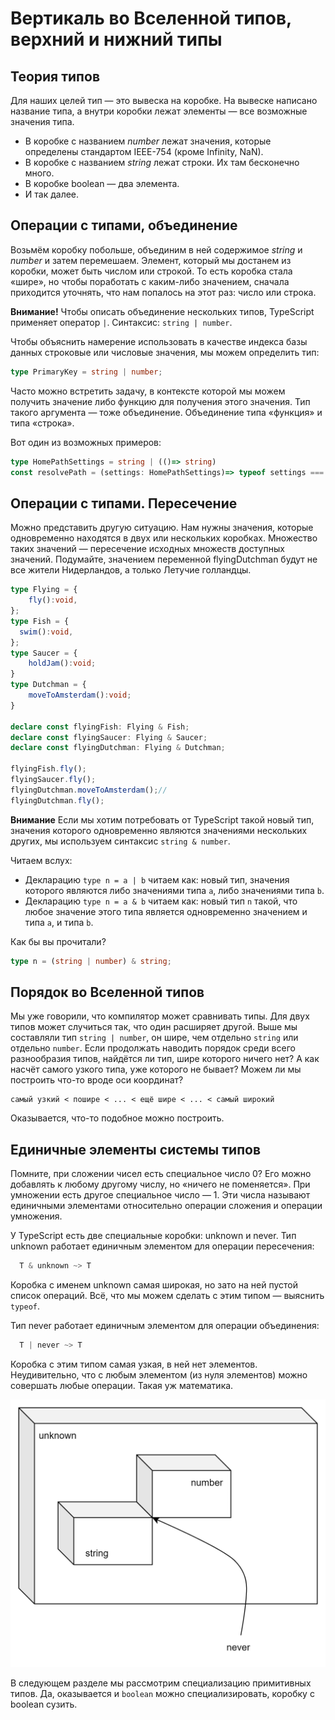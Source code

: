 # Вертикаль во Вселенной типов, верхний и нижний типы

## Теория типов

Для наших целей тип — это вывеска на коробке. На вывеске написано название типа, а внутри коробки лежат элементы — все возможные значения типа.

- В коробке с названием *number* лежат значения, которые определены стандартом IEEE-754 (кроме Infinity, NaN).
- В коробке с названием *string* лежат строки. Их там бесконечно много.
- В коробке boolean — два элемента.
- И так далее.

## Операции с типами, объединение

Возьмём коробку побольше, объединим в ней содержимое *string* и *number* и затем перемешаем. Элемент, который мы достанем из коробки, может быть числом или строкой. То есть коробка стала «шире», но чтобы поработать с каким-либо значением, сначала приходится уточнять, что нам попалось на этот раз: число или строка.

**Внимание!** Чтобы описать объединение нескольких типов,  TypeScript  применяет оператор `|`. Синтаксис: `string | number`.

Чтобы объяснить намерение использовать в качестве индекса базы данных строковые или числовые значения, мы можем определить тип:

```ts
type PrimaryKey = string | number;
```

Часто можно встретить задачу, в контексте которой мы можем получить значение либо функцию для получения этого значения. Тип такого аргумента — тоже объединение. Объединение типа «функция» и типа «строка». 

Вот один из возможных примеров:

```ts
type HomePathSettings = string | (()=> string)
const resolvePath = (settings: HomePathSettings)=> typeof settings === 'function'?settings():settings;
```

## Операции с типами. Пересечение

Можно представить другую ситуацию. Нам нужны значения, которые одновременно находятся в двух или нескольких коробках. Множество таких значений — пересечение исходных множеств доступных значений. Подумайте, значением переменной flyingDutchman будут не все жители Нидерландов, а только Летучие голландцы.

```typescript
type Flying = {
    fly():void,
};
type Fish = {
  swim():void,
};
type Saucer = {
    holdJam():void;
}
type Dutchman = {
    moveToAmsterdam():void;
}

declare const flyingFish: Flying & Fish;
declare const flyingSaucer: Flying & Saucer;
declare const flyingDutchman: Flying & Dutchman;

flyingFish.fly();
flyingSaucer.fly();
flyingDutchman.moveToAmsterdam();//
flyingDutchman.fly();
```

**Внимание** Если мы хотим потребовать от TypeScript такой новый тип, значения которого одновременно являются значениями нескольких других, мы используем синтаксис `string & number`.

Читаем вслух:

- Декларацию `type n = a | b` читаем как: новый тип, значения которого являются либо значениями типа `a`, либо значениями типа `b`.
- Декларацию `type n = a & b` читаем как: новый тип `n` такой, что любое значение этого типа является одновременно значением и типа `a`, и типа `b`.

Как бы вы прочитали?

```typescript
type n = (string | number) & string;
```

## Порядок во Вселенной типов

Мы уже говорили, что компилятор может сравнивать типы. Для двух типов может случиться так, что один расширяет другой. Выше мы составляли тип `string | number`, он шире, чем отдельно `string` или отдельно `number`. Если продолжать наводить порядок среди всего разнообразия типов, найдётся ли тип, шире которого ничего нет? А как насчёт самого узкого типа, уже которого не бывает? Можем ли мы построить что-то вроде оси координат?

```text
самый узкий < пошире < ... < ещё шире < ... < самый широкий
```

Оказывается, что-то подобное можно построить.

## Единичные элементы системы типов

Помните, при сложении чисел есть специальное число 0? Его можно добавлять к любому другому числу, но «ничего не поменяется». При умножении есть другое специальное число — 1. Эти числа называют единичными элементами относительно операции сложения и операции умножения. 

У TypeScript есть две специальные коробки: unknown и  never. Тип unknown работает единичным элементом для операции пересечения:

```typescript
  T & unknown ~> T
```

Коробка с именем unknown самая широкая, но зато на ней пустой список операций. Всё, что мы можем сделать с этим типом — выяснить `typeof`.

Тип never работает единичным элементом для операции объединения:

```typescript
  T | never ~> T
```

Коробка с этим типом самая узкая, в ней нет элементов. Неудивительно, что с любым элементом (из нуля элементов) можно совершать любые операции. Такая уж математика.

![Система типов typescript](assets/type-system.png)

В следующем разделе мы рассмотрим специализацию примитивных типов. Да, оказывается и `boolean` можно специализировать, коробку с boolean сузить.
